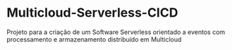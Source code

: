# Multicloud-Serverless-CICD
Projeto para a criação de um Software Serverless orientado a eventos com processamento e armazenamento distribuído em Multicloud
